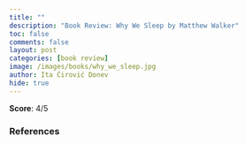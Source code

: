 ```yaml
---
title: ""
description: "Book Review: Why We Sleep by Matthew Walker"
toc: false
comments: false
layout: post
categories: [book review]
image: /images/books/why_we_sleep.jpg
author: Ita Ćirović Donev
hide: true
---
```


**Score**: 4/5


### References
